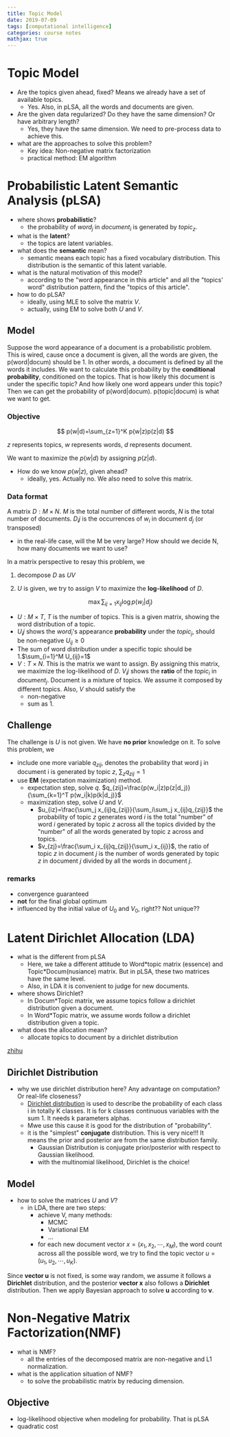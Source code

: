 ```yaml
---
title: Topic Model
date: 2019-07-09
tags: [computational intelligence]
categories: course notes
mathjax: true
---
```

# Topic Model
- Are the topics given ahead, fixed? Means we already have a set of available topics.
  - Yes. Also, in pLSA, all the words and documents are given.
- Are the given data regularized? Do they have the same dimension? Or have arbitrary length?
  - Yes, they have the same dimension. We need to pre-process data to achieve this.
- what are the approaches to solve this problem?
  - Key idea: Non-negative matrix factorization
  - practical method: EM algorithm
# Probabilistic Latent Semantic Analysis (pLSA)
- where shows **probabilistic**?
  - the probability of $word_j$ in $document_i$ is generated by $topic_z$.
- what is the **latent**?
	- the topics are latent variables.
- what does the **semantic** mean?
	- semantic means each topic has a fixed vocabulary distribution. This distribution is the semantic of this latent variable.
- what is the natural motivation of this model?
	- according to the "word appearance in this article" and all the "topics' word" distribution pattern, find the "topics of this article".
- how to do pLSA?
  - ideally, using MLE to solve the matrix $V$.
  - actually, using EM to solve both $U$ and $V$.

## Model
Suppose the word appearance of a document is a probabilistic problem. This is wired, cause once a document is given, all the words are given, the p(word|docum) should be 1. In other words, a document is defined by all the words it includes.
We want to calculate this probability by the **conditional probability**, conditioned on the topics. That is how likely this document is under the specific topic? And how likely one word appears under this topic? Then we can get the probability of p(word|docum). p(topic|docum) is what we want to get.
### Objective
$$
p(w|d)=\sum_{z=1}^K p(w|z)p(z|d)
$$

$z$ represents topics, $w$ represents words, $d$ represents document.

We want to maximize the $p(w|d)$ by assigning $p(z|d)$.

- How do we know $p(w|z)$, given ahead?
  - ideally, yes. Actually no. We also need to solve this matrix.

### Data format
A matrix $D: M\times N$. $M$ is the total number of different words, $N$ is the total number of documents. $D_ij$ is the occurrences of $w_i$ in document $d_j$ (or transposed)

- in the real-life case, will the M be very large? How should we decide N, how many documents we want to use?

In a matrix perspective to resay this problem, we 

1. decompose $D$ as $UV$

2. $U$ is given, we try to assign $V$ to maximize the **log-likelihood** of $D$.

   $$
   \max\sum_{ij=1}x_{ij}\log p(w_i|d_j)
   $$

-  $U: M\times T$,  $T$ is the number of topics. This is a given matrix, showing the word distribution of a topic. 
  - $U_ij$ shows the $word_i$'s appearance **probability** under the $topic_j$, should be non-negative $U_{ij}\geq 0$
  - The sum of word distribution under a specific topic should be 1.$\sum_{i=1}^M U_{ij}=1$
- $V: T\times N$. This is the matrix we want to assign. By assigning this matrix, we maximize the log-likelihood of $D$. $V_ij$ shows the **ratio** of the $topic_i$ in $document_j$. Document is a mixture of topics. We assume it composed by different topics.  Also, $V$ should satisfy the 
  - non-negative
  - sum as 1.

## Challenge

The challenge is $U$ is not given. We have **no prior** knowledge on it. To solve this problem, we 

- include one more variable $q_{zij}$, denotes the probability that word j in document i is generated by topic $z$, $\sum_z q_{zij}=1$ 
- use **EM** (expectation maximization) method.
  - expectation step, solve $q$.  $q_{zij}=\frac{p(w_i|z)p(z|d_j)}{\sum_{k=1}^T p(w_i|k)p(k|d_j)}$
  - maximization step, solve $U$ and $V$. 
    - $u_{iz}=\frac{\sum_j x_{ij}q_{zij}}{\sum_i\sum_j x_{ij}q_{zij}}$ the probability of topic $z$ generates word $i$ is the total "number" of word $i$ generated by topic $z$ across all the topics divided by the "number" of all the words generated by topic z across  and topics.
    - $v_{zj}=\frac{\sum_i x_{ij}q_{zij}}{\sum_i x_{ij}}$, the ratio of topic $z$ in document $j$ is the number of words generated by topic $z$ in document $j$ divided by all the words in document $j$.

### remarks
- convergence guaranteed
- **not** for the final global optimum
- influenced by the initial value of $U_0$ and $V_0$, right?? Not unique??

# Latent Dirichlet Allocation (LDA)

- what is the different from pLSA
	- Here, we take a different attitude to Word\*topic matrix (essence) and Topic\*Docum(nusiance) matrix.  But in pLSA, these two matrices have the same level.
	- Also, in LDA it is convenient to judge for new documents.
- where shows Dirichlet?
	- In Docum\*Topic matrix, we assume topics follow a dirichlet distribution given a document.
	- In Word*Topic matrix, we assume words follow a dirichlet distribution given a topic.
- what does the allocation mean?
	- allocate topics to document by a dirichlet distribution

[zhihu](https://zhuanlan.zhihu.com/p/31470216)

## Dirichlet Distribution
- why we use dirichlet distribution here? Any advantage on computation? Or real-life closeness?
	- [Dirichlet distribution](https://zh.wikipedia.org/wiki/%E7%8B%84%E5%88%A9%E5%85%8B%E9%9B%B7%E5%88%86%E5%B8%83) is used to describe the probability of each class i in totally K classes. It is for k classes continuous variables with the sum 1. It needs k parameters alphas.
	- Mwe use this cause it is good for the distribution of "probability".
	- it is the "simplest" **conjugate** distribution. This is very nice!!! It means the prior and posterior are from the same distribution family.
	  - Gaussian Distribution is conjugate prior/posterior with respect to Gaussian likelihood.
	  - with the multinomial likelihood, Dirichlet is the choice!

## Model
- how to solve the matrices $U$ and $V$?
  - in LDA, there are two steps: 
    - achieve V, many methods:
    	- MCMC
    	- Variational EM
    	- ...
    - for each new document vector $x = (x_1,x_2,\cdots, x_M)$, the word count across all the possible word, we try to find the topic vector $u=(u_1, u_2, \cdots, u_K)$.

Since **vector u** is not fixed, is some way random, we assume it follows a **Dirichlet** distribution, and the posterior **vector x** also follows a **Dirichlet** distribution. Then we apply Bayesian approach to solve **u** according to **v**.

# Non-Negative Matrix Factorization(NMF)
- what is NMF?
	- all the entries of the decomposed matrix are non-negative and L1 normalization.
- what is the application situation of NMF?
	- to solve the probabilistic matrix by reducing dimension.
## Objective
- log-likelihood objective when modeling for probability. That is pLSA
- quadratic cost

